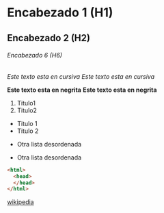 # Encabezado 1 (H1)
## Encabezado 2 (H2)
###### Encabezado 6 (H6)

*Este texto esta en cursiva*
_Este texto esta en cursiva_

**Este texto esta en negrita**
__Este texto esta en negrita__

1. Titulo1
2. Titulo2

* Titulo 1
* Titulo 2

- Otra lista desordenada

+ Otra lista desordenada

```html
<html>
  <head>
  </head>
</html>
```
[wikipedia](https://es.wikipedia.org/wiki/Wikipedia:Portada "Clica para ir a la wikipedia")
